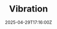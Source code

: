 ---
title: Vibration
linkTitle: Vibration
date: '2025-04-29T17:16:00Z'
weight: 1
description: No content
draft: false
ref: vibration
---